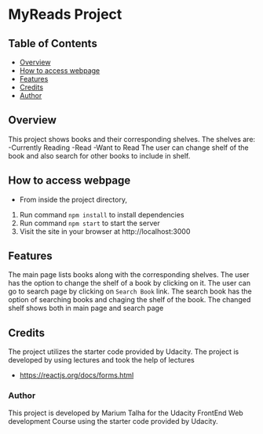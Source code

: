 # MyReads Project

## Table of Contents

* [Overview](#overview)
* [How to access webpage](#HowToAccessWebpage)
* [Features](#features)
* [Credits](#credits)
* [Author](#author)

## Overview
This project shows books and their corresponding shelves. The shelves are:
    -Currently Reading
    -Read
    -Want to Read
The user can change shelf of the book and also search for other books to include in shelf. 

## How to access webpage

* From inside the project directory, 
1. Run command ```npm install``` to install dependencies
2. Run command ```npm start``` to start the server
3. Visit the site in your browser at http://localhost:3000

## Features
The main page lists books along with the corresponding shelves. The user has the option to change the shelf of a book by clicking on it. The user can go to search page by clicking on ```Search Book``` link. The search book has the option of searching books and chaging the shelf of the book. The changed shelf shows both in main page and search page

## Credits

The project utilizes the starter code provided by Udacity. The project is developed by using lectures and took the help of lectures
* https://reactjs.org/docs/forms.html

### Author
This project is developed by Marium Talha for the Udacity FrontEnd Web development Course using the starter code provided by Udacity.

